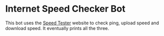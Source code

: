 # Internet Speed Checker Bot
This bot uses the [Speed Tester](https://www.speedtest.net/ "Speed Test Website") website to check ping, upload speed and download speed. It eventually prints all the three.
 
